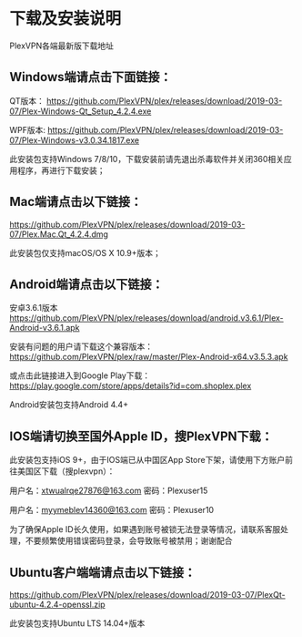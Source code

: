 # 下载及安装说明
PlexVPN各端最新版下载地址

## Windows端请点击下面链接：

QT版本：
https://github.com/PlexVPN/plex/releases/download/2019-03-07/Plex-Windows-Qt_Setup_4.2.4.exe

WPF版本:
https://github.com/PlexVPN/plex/releases/download/2019-03-07/Plex-Windows-v3.0.34.1817.exe

此安装包支持Windows 7/8/10，下载安装前请先退出杀毒软件并关闭360相关应用程序，再进行下载安装；

## Mac端请点击以下链接：
https://github.com/PlexVPN/plex/releases/download/2019-03-07/Plex.Mac.Qt_4.2.4.dmg

此安装包仅支持macOS/OS X 10.9+版本；

## Android端请点击以下链接：
安卓3.6.1版本 https://github.com/PlexVPN/plex/releases/download/android.v3.6.1/Plex-Android-v3.6.1.apk

安装有问题的用户请下载这个兼容版本：
https://github.com/PlexVPN/plex/raw/master/Plex-Android-x64.v3.5.3.apk

或点击此链接进入到Google Play下载：
https://play.google.com/store/apps/details?id=com.shoplex.plex

Android安装包支持Android 4.4+

## IOS端请切换至国外Apple ID，搜PlexVPN下载：
此安装包支持iOS 9+，由于IOS端已从中国区App Store下架，请使用下方账户前往美国区下载（搜plexvpn）：

用户名：xtwualrqe27876@163.com 密码：Plexuser15

用户名：myymeblev14360@163.com 密码：Plexuser10

为了确保Apple ID长久使用，如果遇到账号被锁无法登录等情况，请联系客服处理，不要频繁使用错误密码登录，会导致账号被禁用；谢谢配合

## Ubuntu客户端端请点击以下链接：
https://github.com/PlexVPN/plex/releases/download/2019-03-07/PlexQt-ubuntu-4.2.4-openssl.zip

此安装包支持Ubuntu LTS 14.04+版本
